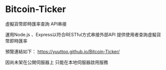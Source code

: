 # Bitcoin-Ticker
虛擬貨幣即時匯率查詢 API串接

運用Node.js 、Express以符合RESTful方式串接外部API
提供使用者查詢虛擬貨幣即時匯率

預覽連結如下：
https://yuuttoo.github.io/Bitcoin-Ticker/

因尚未架在公開伺服器上  只能在本地伺服器啟用服務
